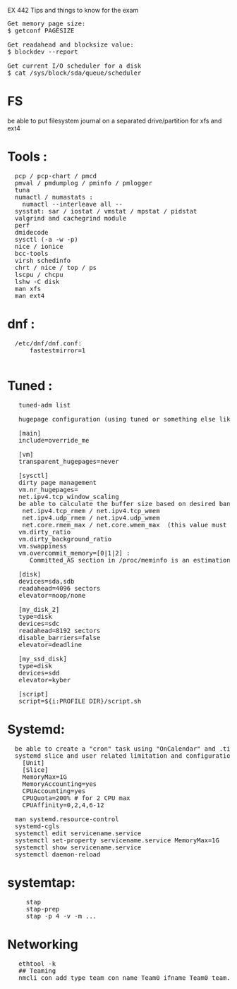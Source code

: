 EX 442 Tips and things to know for the exam

<pre>
Get memory page size:
$ getconf PAGESIZE

Get readahead and blocksize value:
$ blockdev --report

Get current I/O scheduler for a disk
$ cat /sys/block/sda/queue/scheduler
</pre>

# FS
  be able to put filesystem journal on a separated drive/partition for xfs and ext4

# Tools :
<pre>
  pcp / pcp-chart / pmcd
  pmval / pmdumplog / pminfo / pmlogger
  tuna
  numactl / numastats :
    numactl --interleave all -- <your cmd>
  sysstat: sar / iostat / vmstat / mpstat / pidstat
  valgrind and cachegrind module
  perf
  dmidecode
  sysctl (-a -w -p)
  nice / ionice
  bcc-tools
  virsh schedinfo
  chrt / nice / top / ps
  lscpu / chcpu
  lshw -C disk
  man xfs
  man ext4
</pre>

# dnf :
<pre>
  /etc/dnf/dnf.conf:
      fastestmirror=1
 </pre>

# Tuned :
<pre>
   tuned-adm list
   
   hugepage configuration (using tuned or something else like hugepagesz= at grubline)
   
   [main]
   include=override_me
   
   [vm]
   transparent_hugepages=never
   
   [sysctl]
   dirty page management
   vm.nr_hugepages=
   net.ipv4.tcp_window_scaling
   be able to calculate the buffer size based on desired bandwidth and latency:
    net.ipv4.tcp_rmem / net.ipv4.tcp_wmem 
    net.ipv4.udp_rmem / net.ipv4.udp_wmem
    net.core.rmem_max / net.core.wmem_max  (this value must be equal to the biggest value of tcp_[r|w]mem or udp_[r|w]mem)
   vm.dirty_ratio
   vm.dirty_background_ratio
   vm.swappiness
   vm.overcommit_memory=[0|1|2] :
      Committed_AS section in /proc/meminfo is an estimation of how much memory the machine requires to avoid an OOM for the current workload.
   
   [disk]
   devices=sda,sdb
   readahead=4096 sectors
   elevator=noop/none
   
   [my_disk_2]
   type=disk
   devices=sdc
   readahead=8192 sectors
   disable_barriers=false
   elevator=deadline
   
   [my_ssd_disk]
   type=disk
   devices=sdd
   elevator=kyber
   
   [script]
   script=${i:PROFILE_DIR}/script.sh
</pre>   

# Systemd:
<pre>
  be able to create a "cron" task using "OnCalendar" and .timer unit files with systemd  
  systemd slice and user related limitation and configuration user-.slice etc...
    [Unit]
    [Slice]
    MemoryMax=1G
    MemoryAccounting=yes
    CPUAccounting=yes
    CPUQuota=200% # for 2 CPU max
    CPUAffinity=0,2,4,6-12

  man systemd.resource-control
  systemd-cgls
  systemctl edit servicename.service
  systemctl set-property servicename.service MemoryMax=1G
  systemctl show servicename.service
  systemctl daemon-reload
</pre>

# systemtap:
<pre>
     stap
     stap-prep
     stap -p 4 -v -m ...
</pre>

# Networking
<pre>
   ethtool -k <ifname>
   ## Teaming
   nmcli con add type team con_name Team0 ifname Team0 team.runner [loadbalance | roundrobin] 
</pre>
